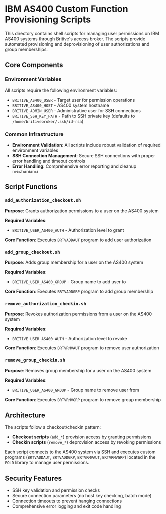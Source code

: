 # IBM AS400 Custom Function Provisioning Scripts

This directory contains shell scripts for managing user permissions on IBM AS400 systems through Britive's access broker. The scripts provide automated provisioning and deprovisioning of user authorizations and group memberships.

## Core Components

### Environment Variables
All scripts require the following environment variables:
- `BRITIVE_AS400_USER` - Target user for permission operations
- `BRITIVE_AS400_HOST` - AS400 system hostname
- `BRITIVE_ADMIN_USER` - Administrative user for SSH connections
- `BRITIVE_SSH_KEY_PATH` - Path to SSH private key (defaults to `/home/britivebroker/.ssh/id-rsa`)

### Common Infrastructure
- **Environment Validation**: All scripts include robust validation of required environment variables
- **SSH Connection Management**: Secure SSH connections with proper error handling and timeout controls
- **Error Handling**: Comprehensive error reporting and cleanup mechanisms

## Script Functions

### `add_authorization_checkout.sh`
**Purpose**: Grants authorization permissions to a user on the AS400 system

**Required Variables**:
- `BRITIVE_USER_AS400_AUTH` - Authorization level to grant

**Core Function**: Executes `BRTVADDAUT` program to add user authorization

### `add_group_checkout.sh`
**Purpose**: Adds group membership for a user on the AS400 system

**Required Variables**:
- `BRITIVE_USER_AS400_GROUP` - Group name to add user to

**Core Function**: Executes `BRTVADDGRP` program to add group membership

### `remove_authorization_checkin.sh`
**Purpose**: Revokes authorization permissions from a user on the AS400 system

**Required Variables**:
- `BRITIVE_USER_AS400_AUTH` - Authorization level to revoke

**Core Function**: Executes `BRTVRMVAUT` program to remove user authorization

### `remove_group_checkin.sh`
**Purpose**: Removes group membership for a user on the AS400 system

**Required Variables**:
- `BRITIVE_USER_AS400_GROUP` - Group name to remove user from

**Core Function**: Executes `BRTVRMVGRP` program to remove group membership

## Architecture

The scripts follow a checkout/checkin pattern:
- **Checkout scripts** (`add_*`) provision access by granting permissions
- **Checkin scripts** (`remove_*`) deprovision access by revoking permissions

Each script connects to the AS400 system via SSH and executes custom programs (`BRTVADDAUT`, `BRTVADDGRP`, `BRTVRMVAUT`, `BRTVRMVGRP`) located in the `FOLD` library to manage user permissions.

## Security Features

- SSH key validation and permission checks
- Secure connection parameters (no host key checking, batch mode)
- Connection timeouts to prevent hanging connections
- Comprehensive error logging and exit code handling